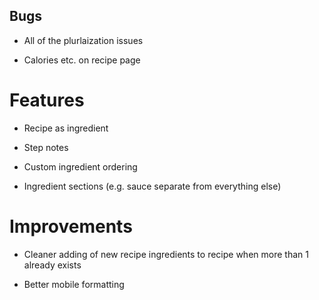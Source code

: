 ## Bugs

- All of the plurlaization issues

- Calories etc. on recipe page

# Features

- Recipe as ingredient

- Step notes

- Custom ingredient ordering

- Ingredient sections (e.g. sauce separate from everything else)

# Improvements

- Cleaner adding of new recipe ingredients to recipe when more than 1 already exists

- Better mobile formatting
